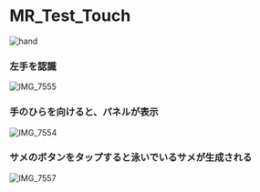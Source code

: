 # MR_Test_Touch

![hand](https://github.com/kkkmasa/MR_Test_Touch/assets/149275462/16321f81-7549-433f-af17-33504f6e9fdb)

### 左手を認識
![IMG_7555](https://github.com/kkkmasa/MR_Test_Touch/assets/149275462/3a123de2-9f2c-41a2-9404-2ecb04e48995)

### 手のひらを向けると、パネルが表示
![IMG_7554](https://github.com/kkkmasa/MR_Test_Touch/assets/149275462/41ea54e9-af23-4b2c-bb4c-3b5c9383ec0e)

### サメのボタンをタップすると泳いでいるサメが生成される
![IMG_7557](https://github.com/kkkmasa/MR_Test_Touch/assets/149275462/cc726d49-e1c9-4179-a036-36e76885a60d)
